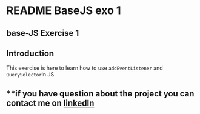 # **README BaseJS exo 1**

## **base-JS Exercise 1**

## **Introduction**

This exercise is here to learn how to use `addEventListener` and `QuerySelector`in JS

## **if you have question about the project you can contact me on **[linkedIn](https://www.linkedin.com/in/nassim-hammoudi-8a5235314/)**
